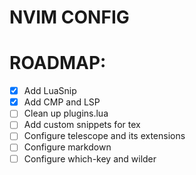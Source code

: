 # NVIM CONFIG

# ROADMAP:

- [X] Add LuaSnip
- [X] Add CMP and LSP
- [ ] Clean up plugins.lua
- [ ] Add custom snippets for tex
- [ ] Configure telescope and its extensions
- [ ] Configure markdown
- [ ] Configure which-key and wilder
